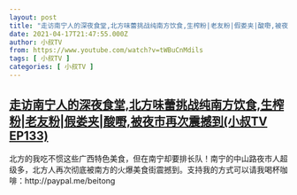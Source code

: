 ```yaml
---
layout: post
title: "走访南宁人的深夜食堂,北方味蕾挑战纯南方饮食,生榨粉|老友粉|假娄夹|酸嘢,被夜市再次震撼到(小叔TV EP133)"
date: 2021-04-17T21:47:55.000Z
author: 小叔TV
from: https://www.youtube.com/watch?v=tWBuCnMdils
tags: [ 小叔TV ]
categories: [ 小叔TV ]
---
```

<!--1618696075000-->
[走访南宁人的深夜食堂,北方味蕾挑战纯南方饮食,生榨粉|老友粉|假娄夹|酸嘢,被夜市再次震撼到(小叔TV EP133)](https://www.youtube.com/watch?v=tWBuCnMdils)
------

<div>
北方的我吃不惯这些广西特色美食，但在南宁却要排长队！南宁的中山路夜市人超级多，北方人再次彻底被南方的火爆美食街震撼到。支持我的方式可以请我喝杯咖啡：http://paypal.me/beitong
</div>
